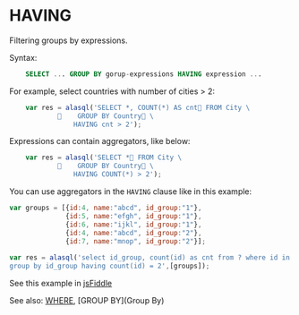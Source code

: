 # HAVING

Filtering groups by expressions.

Syntax:
```sql
    SELECT ... GROUP BY gorup-expressions HAVING expression ...
```

For example, select countries with number of cities > 2:

```js
    var res = alasql('SELECT *, COUNT(*) AS cnt FROM City \
                GROUP BY Country \
                HAVING cnt > 2');
```

Expressions can contain aggregators, like below:

```js
    var res = alasql('SELECT * FROM City \
                GROUP BY Country \
                HAVING COUNT(*) > 2');
```

You can use aggregators in the ```HAVING``` clause like in this example:
```js
var groups = [{id:4, name:"abcd", id_group:"1"},
              {id:5, name:"efgh", id_group:"1"},
              {id:6, name:"ijkl", id_group:"1"},
              {id:4, name:"abcd", id_group:"2"},
              {id:7, name:"mnop", id_group:"2"}];
               
var res = alasql('select id_group, count(id) as cnt from ? where id in (4,7)\
group by id_group having count(id) = 2',[groups]);  
```
See this example in [jsFiddle](http://jsfiddle.net/5prbwtzy/2/)

See also: [WHERE](Where), [GROUP BY](Group By)